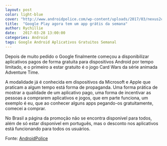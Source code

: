 ```yaml
---
layout: post
color: light-blue
cover: "http://www.androidpolice.com/wp-content/uploads/2017/03/nexus2cee_Screenshot-from-2017-03-25-17-19-13-728x223.png"
title:  "Google Play agora tem um app grátis da semana"
author: Rychillie
date:   2017-03-28 13:00:00
categories: Android
tags: Google Android Aplicativos Gratuitos Semanal
---
```

Depois de muito pedido o Google finalmente começou a disponibilizar aplicativos pagos de forma gratuita para dispositivos Android por tempo limitado, e o primeiro a estar gratuito é o jogo Card Wars da série animada Adventure Time.

A modalidade já é conhecida em dispositivos da Microsoft e Apple que praticam a algum tempo está forma de propaganda. Uma forma prática de mostrar a qualidade de um aplicativo pago, uma forma de incentivar as pessoas a comprarem aplicativos e jogos, que em parte funciona, um exemplo é eu, que ao conhecer alguns apps pegando-os gratuitamente, comecei a comprar.

No Brasil a página da promoção não se encontra disponível para todos, além de só estar disponível em português, mas o desconto nos aplicativos está funcionando para todos os usuários.

Fonte: <a href="http://www.androidpolice.com/2017/03/25/google-adds-free-app-week-section-play-store/">AndroidPolice</a>

<script async src="//pagead2.googlesyndication.com/pagead/js/adsbygoogle.js"></script>
<!-- Final_texto_okgnow -->
<ins class="adsbygoogle"
     style="display:block"
     data-ad-client="ca-pub-7837358846130941"
     data-ad-slot="9265933715"
     data-ad-format="auto"></ins>
<script>
(adsbygoogle = window.adsbygoogle || []).push({});
</script>
